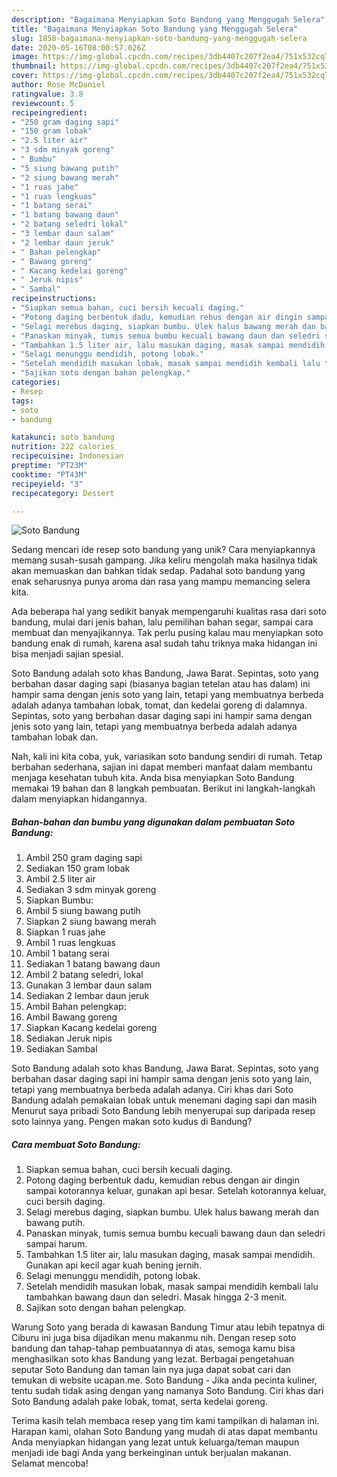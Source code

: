 ```yaml
---
description: "Bagaimana Menyiapkan Soto Bandung yang Menggugah Selera"
title: "Bagaimana Menyiapkan Soto Bandung yang Menggugah Selera"
slug: 1858-bagaimana-menyiapkan-soto-bandung-yang-menggugah-selera
date: 2020-05-16T08:00:57.026Z
image: https://img-global.cpcdn.com/recipes/3db4407c207f2ea4/751x532cq70/soto-bandung-foto-resep-utama.jpg
thumbnail: https://img-global.cpcdn.com/recipes/3db4407c207f2ea4/751x532cq70/soto-bandung-foto-resep-utama.jpg
cover: https://img-global.cpcdn.com/recipes/3db4407c207f2ea4/751x532cq70/soto-bandung-foto-resep-utama.jpg
author: Rose McDaniel
ratingvalue: 3.8
reviewcount: 5
recipeingredient:
- "250 gram daging sapi"
- "150 gram lobak"
- "2.5 liter air"
- "3 sdm minyak goreng"
- " Bumbu"
- "5 siung bawang putih"
- "2 siung bawang merah"
- "1 ruas jahe"
- "1 ruas lengkuas"
- "1 batang serai"
- "1 batang bawang daun"
- "2 batang seledri lokal"
- "3 lembar daun salam"
- "2 lembar daun jeruk"
- " Bahan pelengkap"
- " Bawang goreng"
- " Kacang kedelai goreng"
- " Jeruk nipis"
- " Sambal"
recipeinstructions:
- "Siapkan semua bahan, cuci bersih kecuali daging."
- "Potong daging berbentuk dadu, kemudian rebus dengan air dingin sampai kotorannya keluar, gunakan api besar. Setelah kotorannya keluar, cuci bersih daging."
- "Selagi merebus daging, siapkan bumbu. Ulek halus bawang merah dan bawang putih."
- "Panaskan minyak, tumis semua bumbu kecuali bawang daun dan seledri sampai harum."
- "Tambahkan 1.5 liter air, lalu masukan daging, masak sampai mendidih. Gunakan api kecil agar kuah bening jernih."
- "Selagi menunggu mendidih, potong lobak."
- "Setelah mendidih masukan lobak, masak sampai mendidih kembali lalu tambahkan bawang daun dan seledri. Masak hingga 2-3 menit."
- "Sajikan soto dengan bahan pelengkap."
categories:
- Resep
tags:
- soto
- bandung

katakunci: soto bandung 
nutrition: 222 calories
recipecuisine: Indonesian
preptime: "PT23M"
cooktime: "PT43M"
recipeyield: "3"
recipecategory: Dessert

---
```



![Soto Bandung](https://img-global.cpcdn.com/recipes/3db4407c207f2ea4/751x532cq70/soto-bandung-foto-resep-utama.jpg)

Sedang mencari ide resep soto bandung yang unik? Cara menyiapkannya memang susah-susah gampang. Jika keliru mengolah maka hasilnya tidak akan memuaskan dan bahkan tidak sedap. Padahal soto bandung yang enak seharusnya punya aroma dan rasa yang mampu memancing selera kita.

Ada beberapa hal yang sedikit banyak mempengaruhi kualitas rasa dari soto bandung, mulai dari jenis bahan, lalu pemilihan bahan segar, sampai cara membuat dan menyajikannya. Tak perlu pusing kalau mau menyiapkan soto bandung enak di rumah, karena asal sudah tahu triknya maka hidangan ini bisa menjadi sajian spesial.

Soto Bandung adalah soto khas Bandung, Jawa Barat. Sepintas, soto yang berbahan dasar daging sapi (biasanya bagian tetelan atau has dalam) ini hampir sama dengan jenis soto yang lain, tetapi yang membuatnya berbeda adalah adanya tambahan lobak, tomat, dan kedelai goreng di dalamnya. Sepintas, soto yang berbahan dasar daging sapi ini hampir sama dengan jenis soto yang lain, tetapi yang membuatnya berbeda adalah adanya tambahan lobak dan.


Nah, kali ini kita coba, yuk, variasikan soto bandung sendiri di rumah. Tetap berbahan sederhana, sajian ini dapat memberi manfaat dalam membantu menjaga kesehatan tubuh kita. Anda bisa menyiapkan Soto Bandung memakai 19 bahan dan 8 langkah pembuatan. Berikut ini langkah-langkah dalam menyiapkan hidangannya.

<!--inarticleads1-->

##### Bahan-bahan dan bumbu yang digunakan dalam pembuatan Soto Bandung:

1. Ambil 250 gram daging sapi
1. Sediakan 150 gram lobak
1. Ambil 2.5 liter air
1. Sediakan 3 sdm minyak goreng
1. Siapkan  Bumbu:
1. Ambil 5 siung bawang putih
1. Siapkan 2 siung bawang merah
1. Siapkan 1 ruas jahe
1. Ambil 1 ruas lengkuas
1. Ambil 1 batang serai
1. Sediakan 1 batang bawang daun
1. Ambil 2 batang seledri, lokal
1. Gunakan 3 lembar daun salam
1. Sediakan 2 lembar daun jeruk
1. Ambil  Bahan pelengkap:
1. Ambil  Bawang goreng
1. Siapkan  Kacang kedelai goreng
1. Sediakan  Jeruk nipis
1. Sediakan  Sambal


Soto Bandung adalah soto khas Bandung, Jawa Barat. Sepintas, soto yang berbahan dasar daging sapi ini hampir sama dengan jenis soto yang lain, tetapi yang membuatnya berbeda adalah adanya. Ciri khas dari Soto Bandung adalah pemakaian lobak untuk menemani daging sapi dan masih Menurut saya pribadi Soto Bandung lebih menyerupai sup daripada resep soto lainnya yang. Pengen makan soto kudus di Bandung? 

<!--inarticleads2-->

##### Cara membuat Soto Bandung:

1. Siapkan semua bahan, cuci bersih kecuali daging.
1. Potong daging berbentuk dadu, kemudian rebus dengan air dingin sampai kotorannya keluar, gunakan api besar. Setelah kotorannya keluar, cuci bersih daging.
1. Selagi merebus daging, siapkan bumbu. Ulek halus bawang merah dan bawang putih.
1. Panaskan minyak, tumis semua bumbu kecuali bawang daun dan seledri sampai harum.
1. Tambahkan 1.5 liter air, lalu masukan daging, masak sampai mendidih. Gunakan api kecil agar kuah bening jernih.
1. Selagi menunggu mendidih, potong lobak.
1. Setelah mendidih masukan lobak, masak sampai mendidih kembali lalu tambahkan bawang daun dan seledri. Masak hingga 2-3 menit.
1. Sajikan soto dengan bahan pelengkap.


Warung Soto yang berada di kawasan Bandung Timur atau lebih tepatnya di Ciburu ini juga bisa dijadikan menu makanmu nih. Dengan resep soto bandung dan tahap-tahap pembuatannya di atas, semoga kamu bisa menghasilkan soto khas Bandung yang lezat. Berbagai pengetahuan seputar Soto Bandung dan taman lain nya juga dapat sobat cari dan temukan di website ucapan.me. Soto Bandung - Jika anda pecinta kuliner, tentu sudah tidak asing dengan yang namanya Soto Bandung. Ciri khas dari Soto Bandung adalah pake lobak, tomat, serta kedelai goreng. 

Terima kasih telah membaca resep yang tim kami tampilkan di halaman ini. Harapan kami, olahan Soto Bandung yang mudah di atas dapat membantu Anda menyiapkan hidangan yang lezat untuk keluarga/teman maupun menjadi ide bagi Anda yang berkeinginan untuk berjualan makanan. Selamat mencoba!
